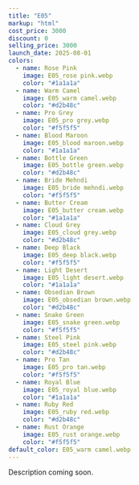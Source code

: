 ```yaml
---
title: "E05"
markup: "html"
cost_price: 3000
discount: 0
selling_price: 3000
launch_date: 2025-08-01
colors:
  - name: Rose Pink
    image: E05_rose pink.webp
    color: "#1a1a1a"
  - name: Warm Camel
    image: E05_warm camel.webp
    color: "#d2b48c"
  - name: Pro Grey
    image: E05_pro grey.webp
    color: "#f5f5f5"
  - name: Blood Maroon
    image: E05_blood maroon.webp
    color: "#1a1a1a"
  - name: Bottle Green
    image: E05_bottle green.webp
    color: "#d2b48c"
  - name: Bride Mehndi
    image: E05_bride mehndi.webp
    color: "#f5f5f5"
  - name: Butter Cream
    image: E05_butter cream.webp
    color: "#1a1a1a"
  - name: Cloud Grey
    image: E05_cloud grey.webp
    color: "#d2b48c"
  - name: Deep Black
    image: E05_deep black.webp
    color: "#f5f5f5"
  - name: Light Desert
    image: E05_light desert.webp
    color: "#1a1a1a"
  - name: Obsedian Brown
    image: E05_obsedian brown.webp
    color: "#d2b48c"
  - name: Snake Green
    image: E05_snake green.webp
    color: "#f5f5f5"
  - name: Steel Pink
    image: E05_steel pink.webp
    color: "#d2b48c"
  - name: Pro Tan
    image: E05_pro tan.webp
    color: "#f5f5f5"
  - name: Royal Blue
    image: E05_royal blue.webp
    color: "#1a1a1a"
  - name: Ruby Red
    image: E05_ruby red.webp
    color: "#d2b48c"
  - name: Rust Orange
    image: E05_rust orange.webp
    color: "#f5f5f5"
default_color: E05_warm camel.webp
---
```


Description coming soon.
